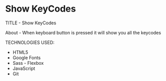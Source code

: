 # Show KeyCodes

TITLE - Show KeyCodes

About - When keyboard button is pressed it will show you all the keycodes

TECHNOLOGIES USED:

- HTML5
- Google Fonts
- Sass - Flexbox
- JavaScript
- Git
